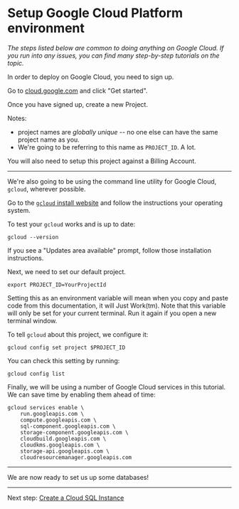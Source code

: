 # Setup Google Cloud Platform environment


*The steps listed below are common to doing anything on Google Cloud. If you run into any issues, you can find many step-by-step tutorials on the topic.*

In order to deploy on Google Cloud, you need to sign up. 

Go to [cloud.google.com](https://cloud.google.com/) and click "Get started". 

Once you have signed up, create a new Project.

Notes: 

* project names are *globally unique* -- no one else can have the same project name as you. 
* We're going to be referring to this name as `PROJECT_ID`. A lot. 

You will also need to setup this project against a Billing Account. 

---

We're also going to be using the command line utility for Google Cloud, `gcloud`, wherever possible. 

Go to the [`gcloud` install website](https://cloud.google.com/sdk/docs/#install_the_latest_cloud_tools_version_cloudsdk_current_version) and follow the instructions your operating system. 

To test your `gcloud` works and is up to date: 

```
gcloud --version
```

If you see a "Updates area available" prompt, follow those installation instructions. 

Next, we need to set our default project. 

```
export PROJECT_ID=YourProjectId
```

Setting this as an environment variable will mean when you copy and paste code from this documentation, it will Just Work(tm). Note that this variable will only be set for your current terminal. Run it again if you open a new terminal window. 

To tell `gcloud` about this project, we configure it: 

```
gcloud config set project $PROJECT_ID
```

You can check this setting by running: 

```
gcloud config list
```

Finally, we will be using a number of Google Cloud services in this tutorial. We can save time by enabling them ahead of time: 

```
gcloud services enable \
    run.googleapis.com \
    compute.googleapis.com \
    sql-component.googleapis.com \
    storage-component.googleapis.com \
    cloudbuild.googleapis.com \
    cloudkms.googleapis.com \
    storage-api.googleapis.com \
    cloudresourcemanager.googleapis.com
```

---

We are now ready to set us up some databases!

---

Next step: [Create a Cloud SQL Instance](20-setup-sql.md)